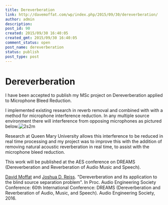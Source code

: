 ```yaml
---
title: Dereverberation
link: http://davemoffat.com/wp/index.php/2015/09/30/dereverberation/
author: admin
description: 
post_id: 90
created: 2015/09/30 16:40:05
created_gmt: 2015/09/30 16:40:05
comment_status: open
post_name: dereverberation
status: publish
post_type: post
---
```


# Dereverberation

I have been accepted to publish my MSc project on Dereverberation applied to Microphone Bleed Reduction.

I implemented existing research in reverb removal and combined with with a method for microphone interference reduction. In any multiple source environment there will interference from opposing microphones as pictured below.![2s2m](/wp-content/uploads/2015/09/2s2m.png)

Research at Queen Mary University allows this interference to be reduced in real time processing and my project was to improve this with the addition of removing natural acoustic reverberation in real time, to assist with the microphone bleed reduction.

This work will be published at the AES conference on DREAMS (Dereverberation and Reverberation of Audio Music and Speech).

[David Moffat](http://www.davemoffat.com/) and [Joshua D. Reiss](http://www.eecs.qmul.ac.uk/~josh/index.htm). "Dereverberation and its application to the blind source separation problem". In Proc. Audio Engineering Society Conference: 60th International Conference: DREAMS (Dereverberation and Reverberation of Audio, Music, and Speech). Audio Engineering Society, 2016.